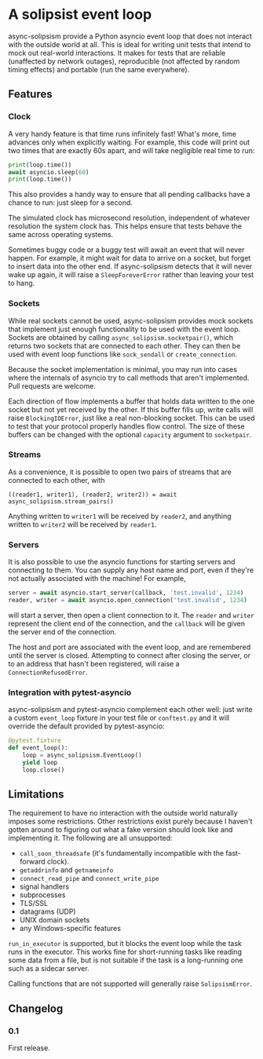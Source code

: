 # A solipsist event loop

async-solipsism provide a Python asyncio event loop that does not interact with
the outside world at all. This is ideal for writing unit tests that intend to
mock out real-world interactions. It makes for tests that are reliable
(unaffected by network outages), reproducible (not affected by random timing
effects) and portable (run the same everywhere).

## Features

### Clock

A very handy feature is that time runs infinitely fast! What's more, time
advances only when explicitly waiting. For example, this code will print out
two times that are exactly 60s apart, and will take negligible real time to
run:

```python
print(loop.time())
await asyncio.sleep(60)
print(loop.time())
```

This also provides a handy way to ensure that all pending callbacks have a
chance to run: just sleep for a second.

The simulated clock has microsecond resolution, independent of whatever
resolution the system clock has. This helps ensure that tests behave the same
across operating systems.

Sometimes buggy code or a buggy test will await an event that will never
happen. For example, it might wait for data to arrive on a socket, but forget
to insert data into the other end. If async-solipsism detects that it will
never wake up again, it will raise a `SleepForeverError` rather than leaving
your test to hang.

### Sockets

While real sockets cannot be used, async-solipsism provides mock sockets that
implement just enough functionality to be used with the event loop. Sockets
are obtained by calling `async_solipsism.socketpair()`, which returns two
sockets that are connected to each other. They can then be used with event
loop functions like `sock_sendall` or `create_connection`.

Because the socket implementation is minimal, you may run into cases where
the internals of asyncio try to call methods that aren't implemented. Pull
requests are welcome.

Each direction of flow implements a buffer that holds data written to the one
socket but not yet received by the other. If this buffer fills up, write calls
will raise `BlockingIOError`, just like a real non-blocking socket. This can
be used to test that your protocol properly handles flow control. The size of
these buffers can be changed with the optional `capacity` argument to
`socketpair`.

### Streams

As a convenience, it is possible to open two pairs of streams that are
connected to each other, with

```
((reader1, writer1), (reader2, writer2)) = await async_solipsism.stream_pairs()
```

Anything written to `writer1` will be received by `reader2`, and anything
written to `writer2` will be received by `reader1`.

### Servers

It is also possible to use the asyncio functions for starting servers and
connecting to them. You can supply any host name and port, even if they're not
actually associated with the machine! For example,

```python
server = await asyncio.start_server(callback, 'test.invalid', 1234)
reader, writer = await asyncio.open_connection('test.invalid', 1234)
```

will start a server, then open a client connection to it. The `reader` and
`writer` represent the client end of the connection, and the `callback` will
be given the server end of the connection.

The host and port are associated with the event loop, and are remembered until
the server is closed. Attempting to connect after closing the server, or to an
address that hasn't been registered, will raise a `ConnectionRefusedError`.

### Integration with pytest-asyncio

async-solipsism and pytest-asyncio complement each other well: just write a
custom `event_loop` fixture in your test file or `conftest.py` and it will
override the default provided by pytest-asyncio:

```python
@pytest.fixture
def event_loop():
    loop = async_solipsism.EventLoop()
    yield loop
    loop.close()
```

## Limitations

The requirement to have no interaction with the outside world naturally
imposes some restrictions. Other restrictions exist purely because I haven't
gotten around to figuring out what a fake version should look like and
implementing it. The following are all unsupported:

- `call_soon_threadsafe` (it's fundamentally incompatible
  with the fast-forward clock).
- `getaddrinfo` and `getnameinfo`
- `connect_read_pipe` and `connect_write_pipe`
- signal handlers
- subprocesses
- TLS/SSL
- datagrams (UDP)
- UNIX domain sockets
- any Windows-specific features

`run_in_executor` is supported, but it blocks the event loop while the task
runs in the executor. This works fine for short-running tasks like reading
some data from a file, but is not suitable if the task is a long-running one
such as a sidecar server.

Calling functions that are not supported will generally raise
`SolipsismError`.

## Changelog

### 0.1

First release.
